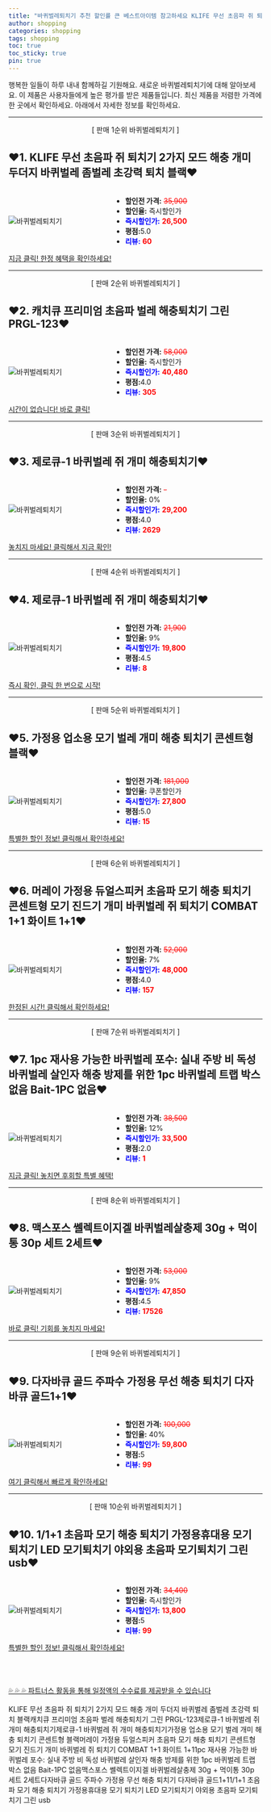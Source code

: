 ```yaml
---
title: "바퀴벌레퇴치기 추천 할인률 큰 베스트아이템 참고하세요 KLIFE 무선 초음파 쥐 퇴치기"
author: shopping
categories: shopping
tags: shopping
toc: true
toc_sticky: true
pin: true
---
```

행복한 일들이 하루 내내 함께하길 기원해요. 새로운 바퀴벌레퇴치기에 대해 알아보세요. 이 제품은 사용자들에게 높은 평가를 받은 제품들입니다. 최신 제품을 저렴한 가격에 한 곳에서 확인하세요. 아래에서 자세한 정보를 확인하세요.

---
<p class="toplist" style="margin: 0 auto; display: block; width: fit-content;">[ 판매 1순위 바퀴벌레퇴치기 ]</p>

<h2><strong>❤️1. KLIFE 무선 초음파 쥐 퇴치기 2가지 모드 해충 개미 두더지 바퀴벌레 좀벌레 초강력 퇴치 블랙❤️</strong></h2>

<div style="display: flex; align-items: center;">
    <div style="flex: 0.4;">
        <img src="https://thumbnail8.coupangcdn.com/thumbnails/remote/230x230ex/image/vendor_inventory/987f/07e676b07473ebc0d63a41740d1530f35a1c4720302dbcb6f7b999499f1b.jpg" alt="바퀴벌레퇴치기" style="max-width: 100%;">
    </div>
    <div style="flex: 0.6; margin-left: 10px;">
        <ul>
            <li><strong>할인전 가격:</strong> <del style="color: red;">35,900</del></li>
            <li><strong>할인율:</strong> 즉시할인가</li>
            <li><span style='color:blue'><strong>즉시할인가:</strong></span> <span style='color:red'><strong>26,500</strong></span></li>
            <li><strong>평점:</strong>5.0</li>
            <li><span style='color:blue'><strong>리뷰:</strong></span> <span style='color:red'><strong>60</strong></span></li>
        </ul>
    </div>
</div>
<div class="center">
    <a href="https://William4Davisa.github.io?lptag=AF9450613&subid=githubio&pageKey=8118536694&traceid=V0-153&itemId=23019949292&vendorItemId=90053736874" class="myButton">
        지금 클릭! 한정 혜택을 확인하세요!
    </a>
</div>


---
<p class="toplist" style="margin: 0 auto; display: block; width: fit-content;">[ 판매 2순위 바퀴벌레퇴치기 ]</p>

<h2><strong>❤️2. 캐치큐 프리미엄 초음파 벌레 해충퇴치기 그린 PRGL-123❤️</strong></h2>

<div style="display: flex; align-items: center;">
    <div style="flex: 0.4;">
        <img src="https://thumbnail8.coupangcdn.com/thumbnails/remote/230x230ex/image/vendor_inventory/707a/908e5ad30bab471b46c7a40c0f0b718561a887c73c27a9c6bada1762c193.png" alt="바퀴벌레퇴치기" style="max-width: 100%;">
    </div>
    <div style="flex: 0.6; margin-left: 10px;">
        <ul>
            <li><strong>할인전 가격:</strong> <del style="color: red;">58,000</del></li>
            <li><strong>할인율:</strong> 즉시할인가</li>
            <li><span style='color:blue'><strong>즉시할인가:</strong></span> <span style='color:red'><strong>40,480</strong></span></li>
            <li><strong>평점:</strong>4.0</li>
            <li><span style='color:blue'><strong>리뷰:</strong></span> <span style='color:red'><strong>305</strong></span></li>
        </ul>
    </div>
</div>
<div class="center">
    <a href="https://William4Davisa.github.io?lptag=AF9450613&subid=githubio&pageKey=7312505518&traceid=V0-153&itemId=18736735643&vendorItemId=85667060212" class="myButton">
        시간이 없습니다! 바로 클릭!
    </a>
</div>


---
<p class="toplist" style="margin: 0 auto; display: block; width: fit-content;">[ 판매 3순위 바퀴벌레퇴치기 ]</p>

<h2><strong>❤️3. 제로큐-1 바퀴벌레 쥐 개미 해충퇴치기❤️</strong></h2>

<div style="display: flex; align-items: center;">
    <div style="flex: 0.4;">
        <img src="https://thumbnail9.coupangcdn.com/thumbnails/remote/230x230ex/image/vendor_inventory/daf0/23b2d5f525d4d0d07173f6a9c509f533ffffdff47692043622b0ad71ddf0.jpg" alt="바퀴벌레퇴치기" style="max-width: 100%;">
    </div>
    <div style="flex: 0.6; margin-left: 10px;">
        <ul>
            <li><strong>할인전 가격:</strong> <del style="color: red;">-</del></li>
            <li><strong>할인율:</strong> 0%</li>
            <li><span style='color:blue'><strong>즉시할인가:</strong></span> <span style='color:red'><strong>29,200</strong></span></li>
            <li><strong>평점:</strong>4.0</li>
            <li><span style='color:blue'><strong>리뷰:</strong></span> <span style='color:red'><strong>2629</strong></span></li>
        </ul>
    </div>
</div>
<div class="center">
    <a href="https://William4Davisa.github.io?lptag=AF9450613&subid=githubio&pageKey=62729988&traceid=V0-153&itemId=214033001&vendorItemId=70157210924" class="myButton">
        놓치지 마세요! 클릭해서 지금 확인!
    </a>
</div>


---
<p class="toplist" style="margin: 0 auto; display: block; width: fit-content;">[ 판매 4순위 바퀴벌레퇴치기 ]</p>

<h2><strong>❤️4. 제로큐-1 바퀴벌레 쥐 개미 해충퇴치기❤️</strong></h2>

<div style="display: flex; align-items: center;">
    <div style="flex: 0.4;">
        <img src="https://thumbnail6.coupangcdn.com/thumbnails/remote/230x230ex/image/vendor_inventory/f9b4/d72c789b95246ed2ec7ffff60197cb38e0cb54e0d266add7502989f379af.jpg" alt="바퀴벌레퇴치기" style="max-width: 100%;">
    </div>
    <div style="flex: 0.6; margin-left: 10px;">
        <ul>
            <li><strong>할인전 가격:</strong> <del style="color: red;">21,900</del></li>
            <li><strong>할인율:</strong> 9%</li>
            <li><span style='color:blue'><strong>즉시할인가:</strong></span> <span style='color:red'><strong>19,800</strong></span></li>
            <li><strong>평점:</strong>4.5</li>
            <li><span style='color:blue'><strong>리뷰:</strong></span> <span style='color:red'><strong>8</strong></span></li>
        </ul>
    </div>
</div>
<div class="center">
    <a href="https://William4Davisa.github.io?lptag=AF9450613&subid=githubio&pageKey=8173950254&traceid=V0-153&itemId=23355977694&vendorItemId=90141039685" class="myButton">
        즉시 확인, 클릭 한 번으로 시작!
    </a>
</div>


---
<p class="toplist" style="margin: 0 auto; display: block; width: fit-content;">[ 판매 5순위 바퀴벌레퇴치기 ]</p>

<h2><strong>❤️5. 가정용 업소용 모기 벌레 개미 해충 퇴치기 콘센트형 블랙❤️</strong></h2>

<div style="display: flex; align-items: center;">
    <div style="flex: 0.4;">
        <img src="https://thumbnail8.coupangcdn.com/thumbnails/remote/230x230ex/image/vendor_inventory/c048/9cae2e6fe994d792582ab42ee4106485f36b5c48336358f4c931fe7d6cb1.jpg" alt="바퀴벌레퇴치기" style="max-width: 100%;">
    </div>
    <div style="flex: 0.6; margin-left: 10px;">
        <ul>
            <li><strong>할인전 가격:</strong> <del style="color: red;">181,000</del></li>
            <li><strong>할인율:</strong> 쿠폰할인가</li>
            <li><span style='color:blue'><strong>즉시할인가:</strong></span> <span style='color:red'><strong>27,800</strong></span></li>
            <li><strong>평점:</strong>5.0</li>
            <li><span style='color:blue'><strong>리뷰:</strong></span> <span style='color:red'><strong>15</strong></span></li>
        </ul>
    </div>
</div>
<div class="center">
    <a href="https://William4Davisa.github.io?lptag=AF9450613&subid=githubio&pageKey=7422014001&traceid=V0-153&itemId=19255462893&vendorItemId=88421990539" class="myButton">
        특별한 할인 정보! 클릭해서 확인하세요!
    </a>
</div>


---
<p class="toplist" style="margin: 0 auto; display: block; width: fit-content;">[ 판매 6순위 바퀴벌레퇴치기 ]</p>

<h2><strong>❤️6. 머레이 가정용 듀얼스피커 초음파 모기 해충 퇴치기 콘센트형 모기 진드기 개미 바퀴벌레 쥐 퇴치기 COMBAT 1+1 화이트 1+1❤️</strong></h2>

<div style="display: flex; align-items: center;">
    <div style="flex: 0.4;">
        <img src="https://thumbnail8.coupangcdn.com/thumbnails/remote/230x230ex/image/vendor_inventory/6f58/eaa295ef2c2b102ea697bec20df6e3aad3585fa15737fccc5b51037f3813.jpg" alt="바퀴벌레퇴치기" style="max-width: 100%;">
    </div>
    <div style="flex: 0.6; margin-left: 10px;">
        <ul>
            <li><strong>할인전 가격:</strong> <del style="color: red;">52,000</del></li>
            <li><strong>할인율:</strong> 7%</li>
            <li><span style='color:blue'><strong>즉시할인가:</strong></span> <span style='color:red'><strong>48,000</strong></span></li>
            <li><strong>평점:</strong>4.0</li>
            <li><span style='color:blue'><strong>리뷰:</strong></span> <span style='color:red'><strong>157</strong></span></li>
        </ul>
    </div>
</div>
<div class="center">
    <a href="https://William4Davisa.github.io?lptag=AF9450613&subid=githubio&pageKey=6483751722&traceid=V0-153&itemId=14203720502&vendorItemId=81449228114" class="myButton">
        한정된 시간! 클릭해서 확인하세요!
    </a>
</div>


---
<p class="toplist" style="margin: 0 auto; display: block; width: fit-content;">[ 판매 7순위 바퀴벌레퇴치기 ]</p>

<h2><strong>❤️7. 1pc 재사용 가능한 바퀴벌레 포수: 실내 주방 비 독성 바퀴벌레 살인자 해충 방제를 위한 1pc 바퀴벌레 트랩 박스 없음 Bait-1PC 없음❤️</strong></h2>

<div style="display: flex; align-items: center;">
    <div style="flex: 0.4;">
        <img src="https://thumbnail7.coupangcdn.com/thumbnails/remote/230x230ex/image/vendor_inventory/cfd2/663ed4e1edb14eafff99552b7d3dbdca07552bfcdae48757963fe44c52ba.jpeg" alt="바퀴벌레퇴치기" style="max-width: 100%;">
    </div>
    <div style="flex: 0.6; margin-left: 10px;">
        <ul>
            <li><strong>할인전 가격:</strong> <del style="color: red;">38,500</del></li>
            <li><strong>할인율:</strong> 12%</li>
            <li><span style='color:blue'><strong>즉시할인가:</strong></span> <span style='color:red'><strong>33,500</strong></span></li>
            <li><strong>평점:</strong>2.0</li>
            <li><span style='color:blue'><strong>리뷰:</strong></span> <span style='color:red'><strong>1</strong></span></li>
        </ul>
    </div>
</div>
<div class="center">
    <a href="https://William4Davisa.github.io?lptag=AF9450613&subid=githubio&pageKey=7058586018&traceid=V0-153&itemId=17494338581&vendorItemId=84661695641" class="myButton">
        지금 클릭! 놓치면 후회할 특별 혜택!
    </a>
</div>


---
<p class="toplist" style="margin: 0 auto; display: block; width: fit-content;">[ 판매 8순위 바퀴벌레퇴치기 ]</p>

<h2><strong>❤️8. 맥스포스 쎌렉트이지겔 바퀴벌레살충제 30g + 먹이통 30p 세트 2세트❤️</strong></h2>

<div style="display: flex; align-items: center;">
    <div style="flex: 0.4;">
        <img src="https://thumbnail8.coupangcdn.com/thumbnails/remote/230x230ex/image/product/image/vendoritem/2019/05/31/4437675772/91a596d8-6362-404d-9523-8aafad7d317f.jpg" alt="바퀴벌레퇴치기" style="max-width: 100%;">
    </div>
    <div style="flex: 0.6; margin-left: 10px;">
        <ul>
            <li><strong>할인전 가격:</strong> <del style="color: red;">53,000</del></li>
            <li><strong>할인율:</strong> 9%</li>
            <li><span style='color:blue'><strong>즉시할인가:</strong></span> <span style='color:red'><strong>47,850</strong></span></li>
            <li><strong>평점:</strong>4.5</li>
            <li><span style='color:blue'><strong>리뷰:</strong></span> <span style='color:red'><strong>17526</strong></span></li>
        </ul>
    </div>
</div>
<div class="center">
    <a href="https://William4Davisa.github.io?lptag=AF9450613&subid=githubio&pageKey=5621225&traceid=V0-153&itemId=548106862&vendorItemId=4437675772" class="myButton">
        바로 클릭! 기회를 놓치지 마세요!
    </a>
</div>


---
<p class="toplist" style="margin: 0 auto; display: block; width: fit-content;">[ 판매 9순위 바퀴벌레퇴치기 ]</p>

<h2><strong>❤️9. 다자바큐 골드 주파수 가정용 무선 해충 퇴치기 다자바큐 골드1+1❤️</strong></h2>

<div style="display: flex; align-items: center;">
    <div style="flex: 0.4;">
        <img src="https://thumbnail8.coupangcdn.com/thumbnails/remote/230x230ex/image/vendor_inventory/3f24/14ff53a25278a12b90634801c13965b213d6a3a99a2d95d0478050d3df2d.png" alt="바퀴벌레퇴치기" style="max-width: 100%;">
    </div>
    <div style="flex: 0.6; margin-left: 10px;">
        <ul>
            <li><strong>할인전 가격:</strong> <del style="color: red;">100,000</del></li>
            <li><strong>할인율:</strong> 40%</li>
            <li><span style='color:blue'><strong>즉시할인가:</strong></span> <span style='color:red'><strong>59,800</strong></span></li>
            <li><strong>평점:</strong>5</li>
            <li><span style='color:blue'><strong>리뷰:</strong></span> <span style='color:red'><strong>99</strong></span></li>
        </ul>
    </div>
</div>
<div class="center">
    <a href="https://William4Davisa.github.io?lptag=AF9450613&subid=githubio&pageKey=8202662135&traceid=V0-153&itemId=23518502679&vendorItemId=90544872187" class="myButton">
        여기 클릭해서 빠르게 확인하세요!
    </a>
</div>


---
<p class="toplist" style="margin: 0 auto; display: block; width: fit-content;">[ 판매 10순위 바퀴벌레퇴치기 ]</p>

<h2><strong>❤️10. 1/1+1 초음파 모기 해충 퇴치기 가정용휴대용 모기 퇴치기 LED 모기퇴치기 야외용 초음파 모기퇴치기 그린 usb❤️</strong></h2>

<div style="display: flex; align-items: center;">
    <div style="flex: 0.4;">
        <img src="https://thumbnail6.coupangcdn.com/thumbnails/remote/230x230ex/image/vendor_inventory/c981/1878569b8d1694ee6d9ee837dc1b923a4908924eac0aee9fffaf7dbcc829.jpg" alt="바퀴벌레퇴치기" style="max-width: 100%;">
    </div>
    <div style="flex: 0.6; margin-left: 10px;">
        <ul>
            <li><strong>할인전 가격:</strong> <del style="color: red;">34,400</del></li>
            <li><strong>할인율:</strong> 즉시할인가</li>
            <li><span style='color:blue'><strong>즉시할인가:</strong></span> <span style='color:red'><strong>13,800</strong></span></li>
            <li><strong>평점:</strong>5</li>
            <li><span style='color:blue'><strong>리뷰:</strong></span> <span style='color:red'><strong>99</strong></span></li>
        </ul>
    </div>
</div>
<div class="center">
    <a href="https://William4Davisa.github.io?lptag=AF9450613&subid=githubio&pageKey=8244641225&traceid=V0-153&itemId=23727989779&vendorItemId=90752785601" class="myButton">
        특별한 할인 정보! 클릭해서 확인하세요!
    </a>
</div>

<br><br><br>[💦 💦 💦 파트너스 활동을 통해 일정액의 수수료를 제공받을 수 있습니다](https://link.coupang.com/a/bcpT2c)<br><br>KLIFE 무선 초음파 쥐 퇴치기 2가지 모드 해충 개미 두더지 바퀴벌레 좀벌레 초강력 퇴치 블랙캐치큐 프리미엄 초음파 벌레 해충퇴치기 그린 PRGL-123제로큐-1 바퀴벌레 쥐 개미 해충퇴치기제로큐-1 바퀴벌레 쥐 개미 해충퇴치기가정용 업소용 모기 벌레 개미 해충 퇴치기 콘센트형 블랙머레이 가정용 듀얼스피커 초음파 모기 해충 퇴치기 콘센트형 모기 진드기 개미 바퀴벌레 쥐 퇴치기 COMBAT 1+1 화이트 1+11pc 재사용 가능한 바퀴벌레 포수: 실내 주방 비 독성 바퀴벌레 살인자 해충 방제를 위한 1pc 바퀴벌레 트랩 박스 없음 Bait-1PC 없음맥스포스 쎌렉트이지겔 바퀴벌레살충제 30g + 먹이통 30p 세트 2세트다자바큐 골드 주파수 가정용 무선 해충 퇴치기 다자바큐 골드1+11/1+1 초음파 모기 해충 퇴치기 가정용휴대용 모기 퇴치기 LED 모기퇴치기 야외용 초음파 모기퇴치기 그린 usb